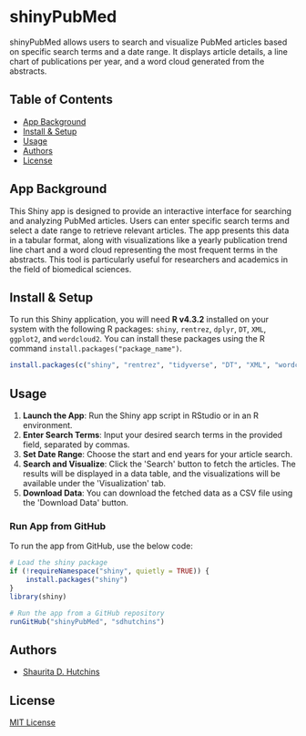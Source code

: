 # shinyPubMed

<!-- ![banner]() -->
<!-- ![badge]() -->
<!-- ![badge]() -->
shinyPubMed allows users to search and visualize PubMed articles based on specific search terms and a date range. It displays article details, a line chart of publications per year, and a word cloud generated from the abstracts.

## Table of Contents

-   [App Background](#app-background)
-   [Install & Setup](#install-setup)
-   [Usage](#usage)
-   [Authors](#authors)
-   [License](#license)

## App Background

This Shiny app is designed to provide an interactive interface for searching and analyzing PubMed articles. Users can enter specific search terms and select a date range to retrieve relevant articles. The app presents this data in a tabular format, along with visualizations like a yearly publication trend line chart and a word cloud representing the most frequent terms in the abstracts. This tool is particularly useful for researchers and academics in the field of biomedical sciences.

## Install & Setup

To run this Shiny application, you will need __R v4.3.2__ installed on your system with the following R packages: `shiny`, `rentrez`, `dplyr`, `DT`, `XML`, `ggplot2`, and `wordcloud2`. You can install these packages using the R command `install.packages("package_name")`.

```r
install.packages(c("shiny", "rentrez", "tidyverse", "DT", "XML", "wordcloud"))
```

## Usage

1. **Launch the App**: Run the Shiny app script in RStudio or in an R environment.
2. **Enter Search Terms**: Input your desired search terms in the provided field, separated by commas.
3. **Set Date Range**: Choose the start and end years for your article search.
4. **Search and Visualize**: Click the 'Search' button to fetch the articles. The results will be displayed in a data table, and the visualizations will be available under the 'Visualization' tab.
5. **Download Data**: You can download the fetched data as a CSV file using the 'Download Data' button.

### Run App from GitHub

To run the app from GitHub, use the below code:

```r
# Load the shiny package
if (!requireNamespace("shiny", quietly = TRUE)) {
    install.packages("shiny")
}
library(shiny)

# Run the app from a GitHub repository
runGitHub("shinyPubMed", "sdhutchins")
```

## Authors

* [Shaurita D. Hutchins](mailto:shaurita.d.hutchins@gmail.com)

## License

[MIT License](LICENSE)
